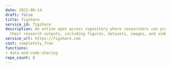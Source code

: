 ```yaml
---
date: 2022-06-14
draft: false
title: figshare
service_id: figshare
description: An online open access repository where researchers can preserve and share
  their research outputs, including figures, datasets, images, and videos.
service_url: https://figshare.com
cost: completely_free
functions:
- data-and-code-sharing
repo_count: 0
---
```



